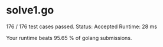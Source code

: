# solve1.go

176 / 176 test cases passed.
Status: Accepted
Runtime: 28 ms

Your runtime beats 95.65 % of golang submissions.

